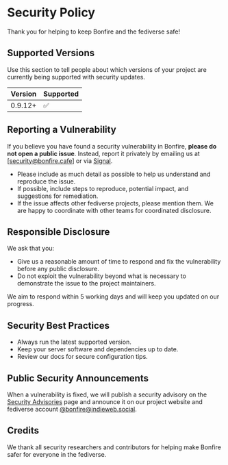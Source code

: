 # Security Policy

Thank you for helping to keep Bonfire and the fediverse safe!

## Supported Versions

Use this section to tell people about which versions of your project are
currently being supported with security updates.

| Version | Supported          |
| ------- | ------------------ |
| 0.9.12+   | :white_check_mark: |

## Reporting a Vulnerability

If you believe you have found a security vulnerability in Bonfire, **please do not open a public issue**. Instead, report it privately by emailing us at [security@bonfire.cafe] or via [Signal](https://signal.group/#CjQKIEyk2qBsrjxX0Bv9v6NpOj1aDBOousFNLTfmqMfSMLDlEhC5NpbKvlW4Bb69vHlD40Nu).

- Please include as much detail as possible to help us understand and reproduce the issue.
- If possible, include steps to reproduce, potential impact, and suggestions for remediation.
- If the issue affects other fediverse projects, please mention them. We are happy to coordinate with other teams for coordinated disclosure.

## Responsible Disclosure

We ask that you:

- Give us a reasonable amount of time to respond and fix the vulnerability before any public disclosure.
- Do not exploit the vulnerability beyond what is necessary to demonstrate the issue to the project maintainers.

We aim to respond within 5 working days and will keep you updated on our progress.

## Security Best Practices

- Always run the latest supported version.
- Keep your server software and dependencies up to date.
- Review our docs for secure configuration tips.

## Public Security Announcements

When a vulnerability is fixed, we will publish a security advisory on the [Security Advisories](https://github.com/bonfire-networks/bonfire-app/security/advisories) page and announce it on our project website and fediverse account [@bonfire@indieweb.social](https://indieweb.social/@bonfire).

## Credits

We thank all security researchers and contributors for helping make Bonfire safer for everyone in the fediverse.
